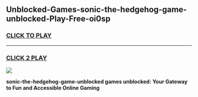 
## Unblocked-Games-sonic-the-hedgehog-game-unblocked-Play-Free-oi0sp
<h3>
<a href="https://premium76.site?title=sonic-the-hedgehog-game-unblocked&ref=17A">CLICK TO PLAY</a></h3>
<hr>

<h3>
<a href="https://premium76.site?title=sonic-the-hedgehog-game-unblocked&ref=17A">CLICK 2 PLAY</a>
  
</h3>

<a href="https://premium76.site?title=sonic-the-hedgehog-game-unblocked&ref=17A"><img src="https://clearcache.store/games.png"></a>


**sonic-the-hedgehog-game-unblocked games unblocked: Your Gateway to Fun and Accessible Online Gaming**
